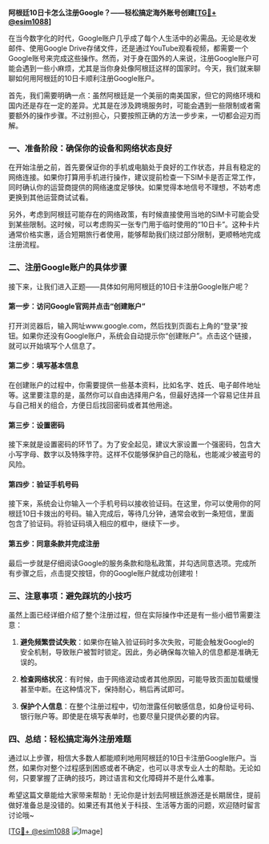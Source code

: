 **阿根廷10日卡怎么注册Google？——轻松搞定海外账号创建[[TG💪+ @esim1088](https://t.me/s/esim1088)]**

在当今数字化的时代，Google账户几乎成了每个人生活中的必需品。无论是收发邮件、使用Google Drive存储文件，还是通过YouTube观看视频，都需要一个Google账号来完成这些操作。然而，对于身在国外的人来说，注册Google账户可能会遇到一些小麻烦，尤其是当你身处像阿根廷这样的国家时。今天，我们就来聊聊如何用阿根廷的10日卡顺利注册Google账户。

首先，我们需要明确一点：虽然阿根廷是一个美丽的南美国家，但它的网络环境和国内还是存在一定的差异。尤其是在涉及跨境服务时，可能会遇到一些限制或者需要额外的操作步骤。不过别担心，只要按照正确的方法一步步来，一切都会迎刃而解。

### 一、准备阶段：确保你的设备和网络状态良好

在开始注册之前，首先要保证你的手机或电脑处于良好的工作状态，并且有稳定的网络连接。如果你打算用手机进行操作，建议提前检查一下SIM卡是否正常工作，同时确认你的运营商提供的网络速度足够快。如果觉得本地信号不理想，不妨考虑更换到其他运营商试试看。

另外，考虑到阿根廷可能存在的网络政策，有时候直接使用当地的SIM卡可能会受到某些限制。这时候，可以考虑购买一张专门用于临时使用的“10日卡”。这种卡片通常价格实惠，适合短期旅行者使用，能够帮助我们绕过部分限制，更顺畅地完成注册流程。

### 二、注册Google账户的具体步骤

接下来，让我们进入正题——具体如何用阿根廷的10日卡注册Google账户呢？

#### 第一步：访问Google官网并点击“创建账户”

打开浏览器后，输入网址www.google.com，然后找到页面右上角的“登录”按钮。如果你还没有Google账户，系统会自动提示你“创建账户”。点击这个链接，就可以开始填写个人信息了。

#### 第二步：填写基本信息

在创建账户的过程中，你需要提供一些基本资料，比如名字、姓氏、电子邮件地址等。这里要注意的是，虽然你可以自由选择用户名，但最好选择一个容易记住并且与自己相关的组合，方便日后找回密码或者其他用途。

#### 第三步：设置密码

接下来就是设置密码的环节了。为了安全起见，建议大家设置一个强密码，包含大小写字母、数字以及特殊字符。这样不仅能够保护自己的隐私，也能减少被盗号的风险。

#### 第四步：验证手机号码

接下来，系统会让你输入一个手机号码以接收验证码。在这里，你可以使用你的阿根廷10日卡拨出的号码。输入完成后，等待几分钟，通常会收到一条短信，里面包含了验证码。将验证码填入相应的框中，继续下一步。

#### 第五步：同意条款并完成注册

最后一步就是仔细阅读Google的服务条款和隐私政策，并勾选同意选项。完成所有步骤之后，点击提交按钮，你的Google账户就成功创建啦！

### 三、注意事项：避免踩坑的小技巧

虽然上面已经详细介绍了整个注册过程，但在实际操作中还是有一些小细节需要注意：

1. **避免频繁尝试失败**：如果你在输入验证码时多次失败，可能会触发Google的安全机制，导致账户被暂时锁定。因此，务必确保每次输入的信息都是准确无误的。
   
2. **检查网络状况**：有时候，由于网络波动或者其他原因，可能导致页面加载缓慢甚至中断。在这种情况下，保持耐心，稍后再试即可。

3. **保护个人信息**：在整个注册过程中，切勿泄露任何敏感信息，如身份证号码、银行账户等。即使是在填写表单时，也要尽量只提供必要的内容。

### 四、总结：轻松搞定海外注册难题

通过以上步骤，相信大多数人都能顺利地用阿根廷的10日卡注册Google账户。当然，如果你对整个过程感到困惑或者不确定，也可以寻求专业人士的帮助。无论如何，只要掌握了正确的技巧，跨过语言和文化障碍并不是什么难事。

希望这篇文章能给大家带来帮助！无论你是计划去阿根廷旅游还是长期居住，提前做好准备总是没错的。如果还有其他关于科技、生活等方面的问题，欢迎随时留言讨论哦~

[[TG💪+ @esim1088](https://t.me/s/esim1088) ![Image](https://i.postimg.cc/4NQfJmqS/Snipaste-2025-05-13-00-14-12.png)]
